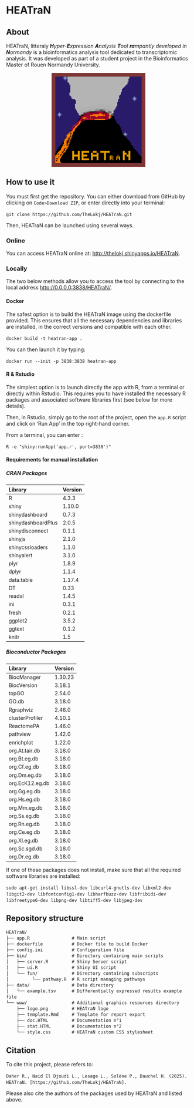 # HEATraN

## About

HEATraN, litteraly ***H**yper-**E**xpression **A**nalysis **T**ool **ra**mpantly developed in **N**ormandy* is a bioinformatics analysis tool dedicated to transcriptomic analysis. 
It was developed as part of a student project in the Bioinformatics Master of Rouen Normandy University.

<img src='./www/logo.png' width='256' alt='HEATraN logo' style='display:block;margin-left: auto;margin-right: auto;'>

## How to use it

You must first get the repository. You can either download from GitHub by clicking on `Code>Download ZIP`, or enter directly into your terminal: 

`git clone https://github.com/TheLokj/HEATraN.git`

Then, HEATraN can be launched using several ways. 

### Online

You can access HEATraN online at: http://thelokj.shinyapps.io/HEATraN.

### Locally

The two below methods allow you to access the tool by connecting to the local address http://0.0.0.0:3838/HEATraN/.

#### Docker

The safest option is to build the HEATraN image using the dockerfile provided. 
This ensures that all the necessary dependencies and libraries are installed, in the correct versions and compatible with each other. 

`docker build -t heatran-app .`

You can then launch it by typing:

`docker run --init -p 3838:3838 heatran-app`

#### R & Rstudio

The simplest option is to launch directly the app with R, from a terminal or directly within Rstudio.
This requires you to have installed the necessary R packages and associated software libraries first (see below for more details). 

Then, in Rstudio, simply go to the root of the project, open the `app.R` script and click on ‘Run App’ in the top right-hand corner.

From a terminal, you can enter : 

`R -e "shiny:runApp('app.r', port=3838')"`

#### Requirements for manual installation

##### CRAN Packages

| **Library** | **Version** |
| :-- | :-- |
| R | 4.3.3 |
| shiny | 1.10.0 |
| shinydashboard | 0.7.3 |
| shinydashboardPlus | 2.0.5 |
| shinydisconnect | 0.1.1 |
| shinyjs | 2.1.0 |
| shinycssloaders | 1.1.0 |
| shinyalert | 3.1.0 |
| plyr | 1.8.9 |
| dplyr | 1.1.4 |
| data.table | 1.17.4 |
| DT | 0.33 |
| readxl | 1.4.5 |
| ini | 0.3.1 |
| fresh | 0.2.1 |
| ggplot2 | 3.5.2 |
| ggtext | 0.1.2 |
| knitr | 1.5 |

##### Bioconductor Packages

| **Library** | **Version** |
| :-- | :-- |
| BiocManager | 1.30.23 |
| BiocVersion | 3.18.1 |
| topGO | 2.54.0 |
| GO.db | 3.18.0 |
| Rgraphviz | 2.46.0 |
| clusterProfiler | 4.10.1 |
| ReactomePA | 1.46.0 |
| pathview | 1.42.0 |
| enrichplot | 1.22.0 |
| org.At.tair.db | 3.18.0 |
| org.Bt.eg.db | 3.18.0 |
| org.Cf.eg.db | 3.18.0 |
| org.Dm.eg.db | 3.18.0 |
| org.EcK12.eg.db | 3.18.0 |
| org.Gg.eg.db | 3.18.0 |
| org.Hs.eg.db | 3.18.0 |
| org.Mm.eg.db | 3.18.0 |
| org.Ss.eg.db | 3.18.0 |
| org.Rn.eg.db | 3.18.0 |
| org.Ce.eg.db | 3.18.0 |
| org.Xl.eg.db | 3.18.0 |
| org.Sc.sgd.db | 3.18.0 |
| org.Dr.eg.db | 3.18.0 |

If one of these packages does not install, make sure that all the required software libraries are installed:

`sudo apt-get install libssl-dev libcurl4-gnutls-dev libxml2-dev libgit2-dev libfontconfig1-dev libharfbuzz-dev libfribidi-dev libfreetype6-dev libpng-dev libtiff5-dev libjpeg-dev`

## Repository structure

```
HEATraN/
├── app.R                # Main script
├── dockerfile           # Docker file to build Docker
├── config.ini           # Configuration file
├── bin/                 # Directory containing main scripts
│   ├── server.R         # Shiny Server script
│   ├── ui.R             # Shiny UI script
│   └── fun/             # Directory containing subscripts
│         └── pathway.R  # R script managing pathways
├── data/                # Data directory
│   └── example.tsv      # Differentially expressed results example file
└── www/                 # Additional graphics resources directory
    ├── logo.png         # HEATraN logo 
    ├── template.Rmd     # Template for report export
    ├── doc.HTML         # Documentation n°1 
    ├── stat.HTML        # Documentation n°2
    └── style.css        # HEATraN custom CSS stylesheet
```

## Citation

To cite this project, please refers to:

`Daher R., Naid El Djoudi L., Lesage L., Solène P., Dauchel H. (2025). HEATraN. [https://github.com/TheLokj/HEATraN].`

Please also cite the authors of the packages used by HEATraN and listed above.